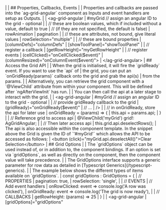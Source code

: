 <framework-specific-section frameworks="angular">
|
| ## Properties, Callbacks, Events
|
| Properties and callbacks are passed into the `ag-grid-angular` component as Inputs and event handlers are setup as Outputs. 
|
</framework-specific-section>

<framework-specific-section frameworks="angular">
<snippet transform={false}>
| &lt;ag-grid-angular
|    #myGrid // assign an angular ID to the grid - optional
|
|    // these are boolean values, which if included without a value, default to true
|    // (if they are not specified, the default is false)
|    rowAnimation
|    pagination
|
|    // these are attributes, not bound, give literal values
|    rowSelection="multiple"
|
|    // these are bound properties
|    [columnDefs]="columnDefs"
|    [showToolPanel]="showToolPanel"
|
|    // register a callback
|    [getRowHeight]="myGetRowHeight"
|
|    // register events
|    (cellClicked)="onCellClicked($event)"
|    (columnResized)="onColumnEvent($event)">
| &lt;/ag-grid-angular>
</snippet>
</framework-specific-section>

<framework-specific-section frameworks="angular">
| ## Access the Grid API
|
| When the grid is initialised, it will fire the `gridReady` event. If you want to use the `api` of
| the grid, you can put an `onGridReady(params)` callback onto the grid and grab the api(s)
| from the params. 
|
| Alternatively, you can retrieve the grid component with a `@ViewChild` attribute from within your component. This will be defined after `ngAfterViewInit` has run.
|
| You can then call the api at a later stage to interact with the grid.
|
</framework-specific-section>

<framework-specific-section frameworks="angular">
<snippet transform={false}>
| &lt;ag-grid-angular
|    #myGrid // assign an angular ID to the grid - optional
|
|    // provide gridReady callback to the grid
|    (gridReady)="onGridReady($event)"
|    // ...
| />
|
| // in onGridReady, store the api for later use
| onGridReady = (params) => {
|     this.api = params.api;
| }
|
| // Reference grid to access api
| @ViewChild('myGrid') grid!: AgGridAngular;
|
| // Then later access api
| this.grid.api.deselectRows();
</snippet>
</framework-specific-section>

<framework-specific-section frameworks="angular">
| The api is also accessible within the component template. In the snippet above the Grid is given the ID of `'#myGrid'` which allows the API to be accessed as follows:
</framework-specific-section>

<framework-specific-section frameworks="angular">
<snippet transform={false}>
| &lt;button (click)="myGrid.api.deselectAll()">Clear Selection&lt;/button>
</snippet>
</framework-specific-section>

<framework-specific-section frameworks="angular">
| ## Grid Options
|
| The `gridOptions` object can be used instead of, or in addition to, the component bindings. If an option is set via `gridOptions`, as well as directly on the component, then the component value will take precedence.
|
| The GridOptions interface supports a generic parameter for row data as detailed in [Typescript Generics](/typescript-generics).
|
| The example below shows the different types of items available on `gridOptions`.
</framework-specific-section>

<framework-specific-section frameworks="angular">
<snippet transform={false}>
| const gridOptions : GridOptions = {
|     // PROPERTIES
|     pagination: true,
|     rowSelection: 'single',
|
|     // EVENTS
|     // Add event handlers
|     onRowClicked: event => console.log('A row was clicked'),
|     onGridReady: event => console.log('The grid is now ready'),
|
|     // CALLBACKS
|     getRowHeight: (params) => 25
| }
|
| &lt;ag-grid-angular
|     [gridOptions]="gridOptions"
</snippet>
</framework-specific-section>